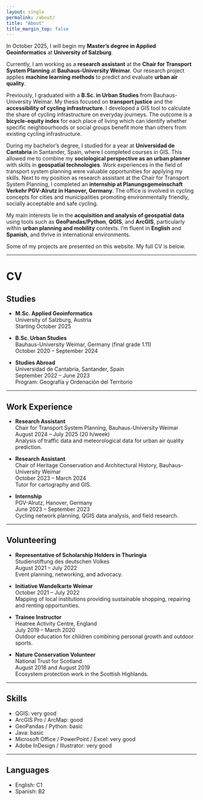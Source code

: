 ```yaml
---
layout: single
permalink: /about/
title: "About"
title_margin_top: false
---
```



In October 2025, I will begin my **Master’s degree in Applied Geoinformatics** at **University of Salzburg**.

Currently, I am working as a **research assistant** at the **Chair for Transport System Planning** at **Bauhaus-University Weimar**. Our research project applies **machine learning methods** to predict and evaluate **urban air quality**.

Previously, I graduated with a **B.Sc. in Urban Studies** from Bauhaus-University Weimar. My thesis focused on **transport justice** and the **accessibility of cycling infrastructure**. I developed a GIS tool to calculate the share of cycling infrastructure on everyday journeys. The outcome is a **bicycle-equity index** for each place of living which can identify whether specific neighbourhoods or social groups benefit more than others from existing cycling infrastructure. 

During my bachelor’s degree, I studied for a year at **Universidad de Cantabria** in Santander, Spain, where I completed courses in GIS. This allowed me to combine my **sociological perspective as an urban planner** with skills in **geospatial technologies**. Work experiences in the field of transport system planning were valuable opportunities for applying my skills. Next to my position as research assistant at the Chair for Transport System Planning, I completed an **internship at Planungsgemeinschaft Verkehr PGV-Alrutz in Hanover, Germany**. The office is involved in cycling concepts for cities and municipalities promoting environmentally friendly, socially acceptable and safe cycling. 

My main interests lie in the **acquisition and analysis of geospatial data** using tools such as **GeoPandas/Python**, **QGIS**, and **ArcGIS**, particularly within **urban planning and mobility** contexts. I’m fluent in **English** and **Spanish**, and thrive in international environments.

Some of my projects are presented on this website. My full CV is below.

---

# CV

## Studies

- **M.Sc. Applied Geoinformatics**  
  University of Salzburg, Austria  
  Starting October 2025

- **B.Sc. Urban Studies**  
  Bauhaus-University Weimar, Germany (final grade 1.11)  
  October 2020 – September 2024

- **Studies Abroad**  
  Universidad de Cantabria, Santander, Spain  
  September 2022 – June 2023  
  Program: Geografía y Ordenación del Territorio

---

## Work Experience

- **Research Assistant**  
  Chair for Transport System Planning, Bauhaus-University Weimar  
  August 2024 – July 2025 (20 h/week)  
  Analysis of traffic data and meteorological data for urban air quality prediction.

- **Research Assistant**  
  Chair of Heritage Conservation and Architectural History, Bauhaus-University Weimar  
  October 2023 – March 2024  
  Tutor for cartography and GIS.

- **Internship**  
  PGV-Alrutz, Hanover, Germany  
  June 2023 – September 2023  
  Cycling network planning, QGIS data analysis, and field research.

---

## Volunteering

- **Representative of Scholarship Holders in Thuringia**  
  Studienstiftung des deutschen Volkes  
  August 2021 – July 2022  
  Event planning, networking, and advocacy.

- **Initiative Wandelkarte Weimar**  
  October 2021 – July 2022  
  Mapping of local institutions providing sustainable shopping, repairing and renting opportunities.

- **Trainee Instructor**  
  Heatree Activity Centre, England  
  July 2019 – March 2020  
  Outdoor education for children combining personal growth and outdoor sports. 

- **Nature Conservation Volunteer**  
  National Trust for Scotland  
  August 2018 and August 2019  
  Ecosystem protection work in the Scottish Highlands.

---

## Skills

- QGIS: very good  
- ArcGIS Pro / ArcMap: good  
- GeoPandas / Python: basic  
- Java: basic  
- Microsoft Office / PowerPoint / Excel: very good  
- Adobe InDesign / Illustrator: very good  

---

## Languages

- English: C1  
- Spanish: B2

